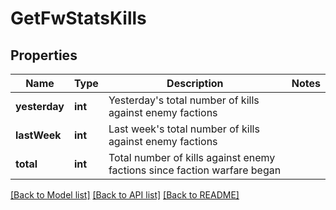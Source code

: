 # GetFwStatsKills

## Properties
Name | Type | Description | Notes
------------ | ------------- | ------------- | -------------
**yesterday** | **int** | Yesterday&#39;s total number of kills against enemy factions | 
**lastWeek** | **int** | Last week&#39;s total number of kills against enemy factions | 
**total** | **int** | Total number of kills against enemy factions since faction warfare began | 

[[Back to Model list]](../README.md#documentation-for-models) [[Back to API list]](../README.md#documentation-for-api-endpoints) [[Back to README]](../README.md)



